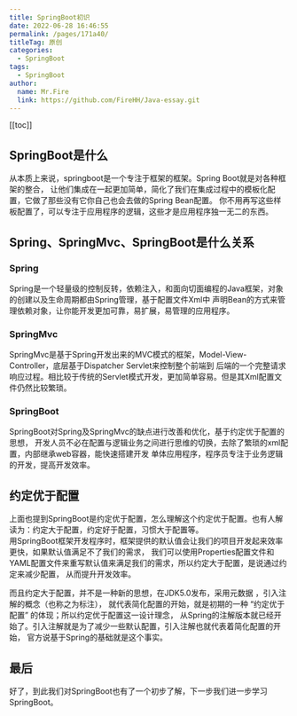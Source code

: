 ```yaml
---
title: SpringBoot初识
date: 2022-06-28 16:46:55
permalink: /pages/171a40/
titleTag: 原创
categories: 
  - SpringBoot
tags: 
  - SpringBoot
author: 
  name: Mr.Fire
  link: https://github.com/FireHH/Java-essay.git
---
```

[[toc]]

## SpringBoot是什么
从本质上来说，springboot是一个专注于框架的框架。Spring Boot就是对各种框架的整合，
让他们集成在一起更加简单，简化了我们在集成过程中的模板化配置，它做了那些没有它你自己也会去做的Spring Bean配置。
你不用再写这些样板配置了，可以专注于应用程序的逻辑，这些才是应用程序独一无二的东西。

## Spring、SpringMvc、SpringBoot是什么关系
### Spring
Spring是一个轻量级的控制反转，依赖注入，和面向切面编程的Java框架，对象的创建以及生命周期都由Spring管理，基于配置文件Xml中
声明Bean的方式来管理依赖对象，让你能开发更加可靠，易扩展，易管理的应用程序。

### SpringMvc
SpringMvc是基于Spring开发出来的MVC模式的框架，Model-View-Controller，底层基于Dispatcher Servlet来控制整个前端到
后端的一个完整请求响应过程。相比较于传统的Servlet模式开发，更加简单容易。但是其Xml配置文件仍然比较繁琐。

### SpringBoot
SpringBoot对Spring及SpringMvc的缺点进行改善和优化，基于约定优于配置的思想，
开发人员不必在配置与逻辑业务之间进行思维的切换，去除了繁琐的xml配置，内部继承web容器，能快速搭建开发
单体应用程序，程序员专注于业务逻辑的开发，提高开发效率。

## 约定优于配置
上面也提到SpringBoot是约定优于配置，怎么理解这个约定优于配置。也有人解读为：约定大于配置，约定好于配置，习惯大于配置等。                                 
用SpringBoot框架开发程序时，框架提供的默认值会让我们的项目开发起来效率更快，如果默认值满足不了我们的需求，
我们可以使用Properties配置文件和YAML配置文件来重写默认值来满足我们的需求，所以约定大于配置，是说通过约定来减少配置，
从而提升开发效率。
                                    
而且约定大于配置，并不是一种新的思想，在JDK5.0发布，采用元数据 ，引入注解的概念（也称之为标注），
就代表简化配置的开始，就是初期的一种 “约定优于配置” 的体现；所以约定优于配置这一设计理念，
从Spring的注解版本就已经开始了。引入注解就是为了减少一些默认配置，引入注解也就代表着简化配置的开始，
官方说基于Spring的基础就是这个事实。

## 最后
好了，到此我们对SpringBoot也有了一个初步了解，下一步我们进一步学习SpringBoot。

